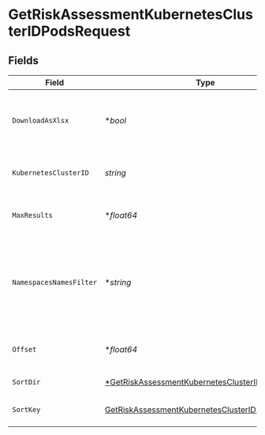 # GetRiskAssessmentKubernetesClusterIDPodsRequest


## Fields

| Field                                                                                                                          | Type                                                                                                                           | Required                                                                                                                       | Description                                                                                                                    |
| ------------------------------------------------------------------------------------------------------------------------------ | ------------------------------------------------------------------------------------------------------------------------------ | ------------------------------------------------------------------------------------------------------------------------------ | ------------------------------------------------------------------------------------------------------------------------------ |
| `DownloadAsXlsx`                                                                                                               | **bool*                                                                                                                        | :heavy_minus_sign:                                                                                                             | When true, the API will return an xlsx file, and pagination will be ignored                                                    |
| `KubernetesClusterID`                                                                                                          | *string*                                                                                                                       | :heavy_check_mark:                                                                                                             | Secure Application Kubernetes cluster ID                                                                                       |
| `MaxResults`                                                                                                                   | **float64*                                                                                                                     | :heavy_minus_sign:                                                                                                             | The number of entries to return (pagination)                                                                                   |
| `NamespacesNamesFilter`                                                                                                        | **string*                                                                                                                      | :heavy_minus_sign:                                                                                                             | namespace names filter. a base 64 representation of a list of namespace names definition object                                |
| `Offset`                                                                                                                       | **float64*                                                                                                                     | :heavy_minus_sign:                                                                                                             | Return entries from this offset (pagination)                                                                                   |
| `SortDir`                                                                                                                      | [*GetRiskAssessmentKubernetesClusterIDPodsSortDir](../../models/operations/getriskassessmentkubernetesclusteridpodssortdir.md) | :heavy_minus_sign:                                                                                                             | sorting direction                                                                                                              |
| `SortKey`                                                                                                                      | [GetRiskAssessmentKubernetesClusterIDPodsSortKey](../../models/operations/getriskassessmentkubernetesclusteridpodssortkey.md)  | :heavy_check_mark:                                                                                                             | risk assessment pod sort key.                                                                                                  |